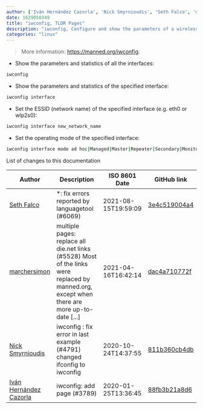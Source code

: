 ```yaml
---
author: ['Iván Hernández Cazorla', 'Nick Smyrnioudis', 'Seth Falco', 'marchersimon']
date: 1629050349
title: "iwconfig, TLDR Pages"
description: "iwconfig, Configure and show the parameters of a wireless network interface."
categories: "linux"
---
```

> More information: <https://manned.org/iwconfig>.

- Show the parameters and statistics of all the interfaces:

```bash
iwconfig
```

- Show the parameters and statistics of the specified interface:

```bash
iwconfig interface
```

- Set the ESSID (network name) of the specified interface (e.g. eth0 or wlp2s0):

```bash
iwconfig interface new_network_name
```

- Set the operating mode of the specified interface:

```bash
iwconfig interface mode ad hoc|Managed|Master|Repeater|Secondary|Monitor|Auto
```
List of changes to this documentation


Author | Description | ISO 8601 Date | GitHub link
------|-----|-----|-----
[Seth Falco](mailto:seth@falco.fun) | *: fix errors reported by languagetool (#6069) | 2021-08-15T19:59:09 | [3e4c519004a4](https://github.com/tldr-pages/tldr/commit/3e4c519004a471c861cdc609fd7239ee3355671c)
[marchersimon](mailto:50295997+marchersimon@users.noreply.github.com) | multiple pages: replace all die.net links (#5528) Most of the links were replaced by manned.org, except when there are more up-to-date [...] | 2021-04-16T16:42:14 | [dac4a710772f](https://github.com/tldr-pages/tldr/commit/dac4a710772f9adef5b9883172fb30ed2416c0eb)
[Nick Smyrnioudis](mailto:32795986+NickSmyr@users.noreply.github.com) | iwconfig : fix error in last example (#4791) changed ifconfig to iwconfig | 2020-10-24T14:37:55 | [811b360cb4db](https://github.com/tldr-pages/tldr/commit/811b360cb4db3584a01c4bdbe1bf72dd830f2fac)
[Iván Hernández Cazorla](mailto:ivan@ivanhercaz.com) | iwconfig: add page (#3789) | 2020-01-25T13:36:45 | [88fb3b21a8d6](https://github.com/tldr-pages/tldr/commit/88fb3b21a8d6e48cc3bdb780b0f3fae6ca691f4a)

